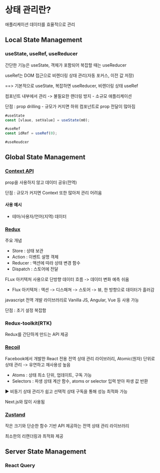 
<h1>
 상태 관리란?
</h1>
 <p>
  애플리케이션 데이터를 효율적으로 관리<br>
 </p>


 <h2>Local State Management</h2>

 <h3>useState, useRef, useReducer</h3>
 <p>간단한 기능은 useState, 객체가 포함되어 복잡할 때는 useReducer</p>
 <p>useRef는 DOM 접근으로 비렌더링 상태 관리(자동 포커스, 이전 값 저장)</p>
 ==> 기본적으로 useState, 복잡하면 useReducer, 비렌더링 상태 useRef
 <p>컴포넌트 내부에서 관리 -> 불필요한 랜더링 방지 - 소규모 애플리케이션</p>
 <p>단점 : prop drilling - 규모가 커지면 하위 컴포넌트로 prop 전달이 많아짐</p>
 
```js
#useState
const [vlaue, setValue] = useState(m0);

#useRef
const idRef = useRef(0);

#useReudcer
```


 <h2>Global State Management</h2>
 
 <h3><a href="https://react.dev/learn/scaling-up-with-reducer-and-context">Context API</a></h3>
 <p>
  prop을 사용하지 않고 데이터 공유(전역)
 </p>
 <p>단점 : 규모가 커지면 Context 또한 많아져 관리 어려움</p>
  <h4>사용 예시</h4>
 <ul>
  <li>테마/사용자/언어(지역) 데이터</li>
 </ul>
 
 <h3><a href="https://ko.redux.js.org/introduction/getting-started">Redux</a></h3>
 <p>주요 개념</p>
 <ul>
  <li>Store : 상태 보관</li>
  <li>Action : 이벤트 설명 객체</li>
  <li>Reducer : 액션에 따라 상태 변경 함수 </li>
  <li>Dispatch : 스토어에 전달</li>
 </ul>
 <p>FLux 아키텍처 사용으로 단방향 데이터 흐름 -> 데이터 변화 예측 쉬움</p>
 <ul>
  <li>Flux 아키텍처 : 액션 -> 디스패쳐 -> 스토어 -> 뷰, 한 방향으로 데이터가 흘러감</li>
 </ul>
 <p>javascript 전역 개발 라이브러리로 Vanilla JS, Angular, Vue 등 사용 가능</p>
 <p>단점 : 초기 설정 복잡함</p>
 
 <h3>Redux-toolkit(RTK)</h3>
 <p>Redux를 간단하게 만드는 API 제공</p>

 <h3><a href="https://recoiljs.org/ko/">Recoil</a></h3>
 <p>Facebook에서 개발한 React 전용 전역 상태 관리 라이브러리, Atomic(원자) 단위로 상태 관리 -> 유연하고 재사용성 높음</p>
 <ul>
  <li>Atoms : 상태 최소 단위, 업데이트, 구독 가능</li>
  <li>Selectors : 파생 상태 계산 함수, atoms or selector 입력 받아 파생 값 반환</li>
 </ul>
 <p>▶ 비동기 상태 관리가 쉽고 선택적 상태 구독을 통해 성능 최적화 가능</p>
 <p>Next.js와 많이 사용됨</p>
 
 
 <h3><a href="https://zustand-demo.pmnd.rs/">Zustand</a></h3>
 <p>작은 크기와 단순한 함수 기반 API 제공하는 전역 상태 관리 라이브러리</p>
 <p>최소한의 리랜더링과 최적화 제공</p>



 <h2>Server State Management</h2>
 
 <h3>React Query</h3>

